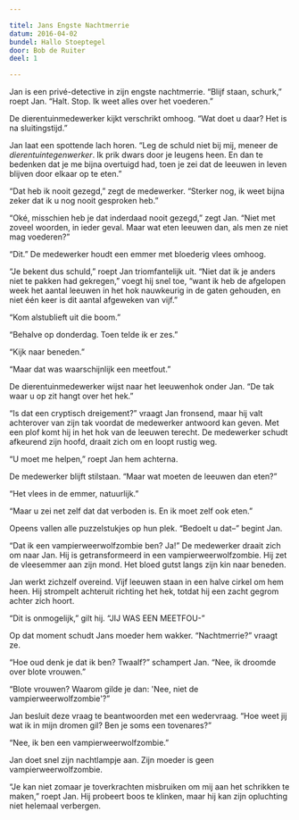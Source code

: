 ```yaml
---

titel: Jans Engste Nachtmerrie
datum: 2016-04-02
bundel: Hallo Stoeptegel
door: Bob de Ruiter
deel: 1

---
```


Jan is een privé-detective in zijn engste nachtmerrie. “Blijf staan, schurk,” roept Jan. “Halt. Stop. Ik weet alles over het voederen.”

De dierentuinmedewerker kijkt verschrikt omhoog. “Wat doet u daar? Het is na sluitingstijd.”

Jan laat een spottende lach horen. “Leg de schuld niet bij mij, meneer de *dierentuintegenwerker*. Ik prik dwars door je leugens heen. En dan te bedenken dat je me bijna overtuigd had, toen je zei dat de leeuwen in leven blijven door elkaar op te eten.”

“Dat heb ik nooit gezegd,” zegt de medewerker. “Sterker nog, ik weet bijna zeker dat ik u nog nooit gesproken heb.”

“Oké, misschien heb je dat inderdaad nooit gezegd,” zegt Jan. “Niet met zoveel woorden, in ieder geval. Maar wat eten leeuwen dan, als men ze niet mag voederen?”

“Dit.” De medewerker houdt een emmer met bloederig vlees omhoog.

“Je bekent dus schuld,” roept Jan triomfantelijk uit. “Niet dat ik je anders niet te pakken had gekregen,” voegt hij snel toe, “want ik heb de afgelopen week het aantal leeuwen in het hok nauwkeurig in de gaten gehouden, en niet één keer is dit aantal afgeweken van vijf.”

“Kom alstublieft uit die boom.”

“Behalve op donderdag. Toen telde ik er zes.”

“Kijk naar beneden.”

“Maar dat was waarschijnlijk een meetfout.”

De dierentuinmedewerker wijst naar het leeuwenhok onder Jan. “De tak waar u op zit hangt over het hek.”

“Is dat een cryptisch dreigement?” vraagt Jan fronsend, maar hij valt achterover van zijn tak voordat de medewerker antwoord kan geven. Met een plof komt hij in het hok van de leeuwen terecht. De medewerker schudt afkeurend zijn hoofd, draait zich om en loopt rustig weg.

“U moet me helpen,” roept Jan hem achterna.

De medewerker blijft stilstaan. “Maar wat moeten de leeuwen dan eten?”

“Het vlees in de emmer, natuurlijk.”

“Maar u zei net zelf dat dat verboden is. En ik moet zelf ook eten.”

Opeens vallen alle puzzelstukjes op hun plek. “Bedoelt u dat–” begint Jan.

“Dat ik een vampierweerwolfzombie ben? Ja!” De medewerker draait zich om naar Jan. Hij is getransformeerd in een vampierweerwolfzombie. Hij zet de vleesemmer aan zijn mond. Het bloed gutst langs zijn kin naar beneden.

Jan werkt zichzelf overeind. Vijf leeuwen staan in een halve cirkel om hem heen. Hij strompelt achteruit richting het hek, totdat hij een zacht gegrom achter zich hoort.

“Dit is onmogelijk,” gilt hij. “JIJ WAS EEN MEETFOU-”

Op dat moment schudt Jans moeder hem wakker. “Nachtmerrie?” vraagt ze.

“Hoe oud denk je dat ik ben? Twaalf?” schampert Jan. “Nee, ik droomde over blote vrouwen.”

“Blote vrouwen? Waarom gilde je dan: 'Nee, niet de vampierweerwolfzombie'?”

Jan besluit deze vraag te beantwoorden met een wedervraag. “Hoe weet jij wat ik in mijn dromen gil? Ben je soms een tovenares?”

“Nee, ik ben een vampierweerwolfzombie.”

Jan doet snel zijn nachtlampje aan. Zijn moeder is geen vampierweerwolfzombie.

“Je kan niet zomaar je toverkrachten misbruiken om mij aan het schrikken te maken,” roept Jan. Hij probeert boos te klinken, maar hij kan zijn opluchting niet helemaal verbergen.